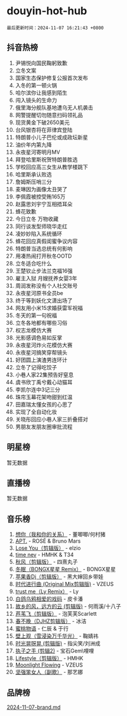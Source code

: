 # douyin-hot-hub

`最后更新时间：2024-11-07 16:21:43 +0800`

## 抖音热榜

1. 尹锡悦向国民鞠躬致歉
1. 立冬文案
1. 国家生态保护修复公报首次发布
1. 入冬的第一顿火锅
1. 哈尔滨你让我感到陌生
1. 闯入镜头的生命力
1. 俄里海分舰队基地遭乌无人机袭击
1. 网警提醒切勿随意扫码领礼品
1. 现货黄金下破2650美元
1. 台风银杏将在菲律宾登陆
1. 特朗普小儿子巴伦或成政坛新星
1. 油价年内第九降
1. 永夜星河寄明月MV
1. 拜登哈里斯祝贺特朗普胜选
1. 学校回应高三女生从教学楼跳下
1. 哈里斯承认败选
1. 詹姆斯压哨三分
1. 麦琳因为画像太丑哭了
1. 李佩霞被控受贿165万
1. 赵露思刘宇宁互相捂耳朵
1. 蜂花致歉
1. 今日立冬 万物收藏
1. 同行谈发型师晓华走红
1. 凌妙妙陷入系统循环
1. 蜂花回应真假闺蜜争议内容
1. 特朗普当选总统有何影响
1. 用凑热闹打开秋冬OOTD
1. 立冬适合吃什么
1. 王楚钦止步法兰克福16强
1. 雇主入狱 月嫂抚养女婴3年
1. 周润发称没有个人社交账号
1. 永夜星河原书全员be
1. 终于等到妖化文潇出场了
1. 网友用小米15求婚获雷军祝福
1. 冬天的第一句祝福
1. 立冬各地都有哪些习俗
1. 权志龙模仿大赛
1. 光影感调色易如反掌
1. 永夜星河炸火花模仿大赛
1. 永夜星河搞笑穿帮镜头
1. 好团圆上演渣男连环计
1. 立冬了记得吃饺子
1. 小巷人家22集预告好窒息
1. 虞书欣丁禹兮戴心动猫耳
1. 李凯尔连中3记三分
1. 珠帘玉幕花架吻甜到红温
1. 田嘉瑞太懂女孩的心思了
1. 实现了全自动化妆
1. 关晓彤回应小巷人家三折叠搭对
1. 男朋友发朋友圈审批流程

## 明星榜

暂无数据

## 直播榜

暂无数据

## 音乐榜

1. [想你（我和你的关系）](https://sf5-hl-cdn-tos.douyinstatic.com/obj/tos-cn-ve-2774/o8QxhcOBDYYX0zqKCjFVQXZ3RBffnRBQEogitG) - 董唧唧/何村猪
1. [APT.](https://sf5-hl-cdn-tos.douyinstatic.com/obj/tos-cn-ve-2774/oUIcRnUtZBV1JgZtxIMCAiiBSVBSEEOCFfkeMQ) - ROSÉ & Bruno Mars
1. [Lose You（剪辑版）](https://sf3-cdn-tos.douyinstatic.com/obj/tos-cn-ve-2774/og9yxQxAWI86iBNr9ojBFMoWTIvDZZb8HwiGY) - elzio
1. [time nev](https://sf3-cdn-tos.douyinstatic.com/obj/tos-cn-ve-2774/oc6aICzpzBCWrhCvDVi2AZmQLt0gIBxfMEfd6i) - HMHK & T34
1. [秋风（剪辑版）](https://sf5-hl-cdn-tos.douyinstatic.com/obj/tos-cn-ve-2774/ocGaU84LfAfzMd2wbXdQFpCGhBiXg82JNMRRie) - 四熹丸子
1. [冬眠（BONGX星星 Remix）](https://sf5-hl-cdn-tos.douyinstatic.com/obj/tos-cn-ve-2774/oMCfFFoE3LwQ7agAgOIG4ieExqkeAsxNBEkLdz) - BONGX星星
1. [苹果香Dj（剪辑版）](https://sf5-hl-cdn-tos.douyinstatic.com/obj/tos-cn-ve-2774/oEeIEQbYGAOspCTRAIeYF4Ok8LgZ8NBaRe4ztR) - 黑大婶回乡带娃
1. [时代进行曲 (Original Mix剪辑版)](https://sf3-cdn-tos.douyinstatic.com/obj/tos-cn-ve-2774/oYrssziLdrtiW6cKABM8n5Vfc2xwXiIBInoAkn) - VZEUS
1. [trust me（Ly Remix）](https://sf5-hl-cdn-tos.douyinstatic.com/obj/tos-cn-ve-2774/oUo1M8fz5AfmMSExABQQKFE0eCMWgsiccfqrMA) - Ly
1. [白鸽乌鸦相爱的戏码](https://sf5-hl-cdn-tos.douyinstatic.com/obj/tos-cn-ve-2774/oMVVEf6eDAOmFtNtCsEqKpIorBDM8Nkg6TZRqC) - 皮卡潘
1. [故乡的风，远方的云 (剪辑版)](https://sf3-cdn-tos.douyinstatic.com/obj/tos-cn-ve-2774/ooPEdiZMrAAWisczq1WXoZYGU6GxII2UUBvYI) - 何雨溪/十八子
1. [芦苇飞（剪辑版）](https://sf3-cdn-tos.douyinstatic.com/obj/tos-cn-ve-2774/ok3IaChjEFFoK3FAMzXDEgfpeE6Al3Nv2BnfCW) - 泡芙芙Scarlett
1. [春不晚（DJHZ剪辑版）](https://sf5-hl-cdn-tos.douyinstatic.com/obj/tos-cn-ve-2774/osEZa7YZ6wNo9QDABgfGFaCQKRQTNafsBJDnKt) - 冰洁
1. [蜜桃物语](https://sf3-cdn-tos.douyinstatic.com/obj/tos-cn-ve-2774/oIhOSCZtIACtYU4XQkngiW9kCBfVD1Fz9IYeqL) - 仁辰 & 于行
1. [壁上观（雪浸染万千华光）](https://sf5-hl-cdn-tos.douyinstatic.com/obj/tos-cn-ve-2774/ocIizBMxWi8vA8UdAMIYdYCjgBB5Z3WZWxrvY) - 鞠婧祎
1. [时光晃呀晃 (剪辑版)](https://sf3-cdn-tos.douyinstatic.com/obj/tos-cn-ve-2774/o8ACeQem3gwI1x3GIYGAfKG0LJebKFRJDwRwyW) - 指尖笑/刘洲成
1. [执子之手 (剪辑2)](https://sf3-cdn-tos.douyinstatic.com/obj/tos-cn-ve-2774/oUoZLQjCc31XzqsBnBQUNgeKtYPBcgbFDwtfcu) - 宝石Gem\哩哩
1. [Lifestyle（剪辑版）](https://sf5-hl-cdn-tos.douyinstatic.com/obj/tos-cn-ve-2774/owfqGgjwG3V5lCLaAIezFMeg3LtuKNBaZKgzPV) - HMHK
1. [Moonlight Flowing](https://sf3-cdn-tos.douyinstatic.com/obj/tos-cn-ve-2774/oopZsCtRnQgOhEYmv9FfBBgwmeaQmWQQZED9tN) - VZEUS
1. [坚强笨女人（副歌）](https://sf5-hl-cdn-tos.douyinstatic.com/obj/tos-cn-ve-2774/ospNInQiZvGWyBVg5zkNsAMct5uJIg1CrZiPL) - 那艺娜

## 品牌榜

[2024-11-07-brand.md](2024-11-07-brand.md)
